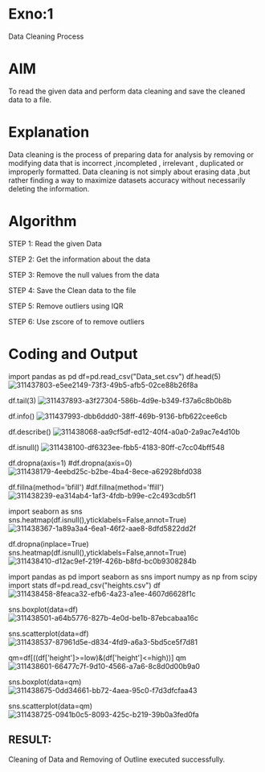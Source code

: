 # Exno:1
Data Cleaning Process

# AIM
To read the given data and perform data cleaning and save the cleaned data to a file.

# Explanation
Data cleaning is the process of preparing data for analysis by removing or modifying data that is incorrect ,incompleted , irrelevant , duplicated or improperly formatted. Data cleaning is not simply about erasing data ,but rather finding a way to maximize datasets accuracy without necessarily deleting the information.

# Algorithm
STEP 1: Read the given Data

STEP 2: Get the information about the data

STEP 3: Remove the null values from the data

STEP 4: Save the Clean data to the file

STEP 5: Remove outliers using IQR

STEP 6: Use zscore of to remove outliers

# Coding and Output

import pandas as pd
df=pd.read_csv("Data_set.csv")
df.head(5)
![311437803-e5ee2149-73f3-49b5-afb5-02ce88b26f8a](https://github.com/Kousalya22008930/exno1/assets/119389108/43e4f566-c078-4ccb-999e-1ff134ea79bd)

df.tail(3)
![311437893-a3f27304-586b-4d9e-b349-f37a6c8b0b8b](https://github.com/Kousalya22008930/exno1/assets/119389108/cceeebeb-fccb-4d07-8b0c-7cf74b2a6fdd)

df.info()
![311437993-dbb6ddd0-38ff-469b-9136-bfb622cee6cb](https://github.com/Kousalya22008930/exno1/assets/119389108/3d535d13-2a54-4052-a5c9-83c691a57283)

df.describe()
![311438068-aa9cf5df-ed12-40f4-a0a0-2a9ac7e4d10b](https://github.com/Kousalya22008930/exno1/assets/119389108/06d9a3e0-0187-4f37-9165-bd94dd7759a7)

df.isnull()
![311438100-df6323ee-fbb5-4183-80ff-c7cc04bff548](https://github.com/Kousalya22008930/exno1/assets/119389108/68d87892-9ecd-4be3-bfbf-434cd36734fc)

df.dropna(axis=1)
#df.dropna(axis=0)
![311438179-4eebd25c-b2be-4ba4-8ece-a62928bfd038](https://github.com/Kousalya22008930/exno1/assets/119389108/03f1ee66-7e73-4b7e-95a5-e31f7a040d94)

df.fillna(method='bfill')
#df.fillna(method='ffill')
![311438239-ea314ab4-1af3-4fdb-b99e-c2c493cdb5f1](https://github.com/Kousalya22008930/exno1/assets/119389108/c2621f52-1027-40af-96da-9131968f8a93)

import seaborn as sns
sns.heatmap(df.isnull(),yticklabels=False,annot=True)
![311438367-1a89a3a4-6ea1-46f2-aae8-8dfd5822dd2f](https://github.com/Kousalya22008930/exno1/assets/119389108/d9e665db-6997-4fc0-9418-ff3287af41ea)

df.dropna(inplace=True)
sns.heatmap(df.isnull(),yticklabels=False,annot=True)
![311438410-d12ac9ef-219f-426b-b8fd-bc0b9308284b](https://github.com/Kousalya22008930/exno1/assets/119389108/8618d15f-7378-4e70-93e1-1cb43aa84f13)

import pandas as pd
import seaborn as sns
import numpy as np
from scipy import stats
df=pd.read_csv("heights.csv")
df
![311438458-8feaca32-efb6-4a23-a1ee-4607d6628f1c](https://github.com/Kousalya22008930/exno1/assets/119389108/811718a1-c88e-484a-9565-d0bd2a9047b9)

sns.boxplot(data=df)
![311438501-a64b5776-827b-4e0d-be1b-87ebcabaa16c](https://github.com/Kousalya22008930/exno1/assets/119389108/4efae272-6aa4-48e1-bd4d-eee073d8348b)

sns.scatterplot(data=df)
![311438537-87961d5e-d834-4fd9-a6a3-5bd5ce5f7d81](https://github.com/Kousalya22008930/exno1/assets/119389108/b167e468-e255-4332-804b-d5e7eba0ad28)

qm=df[((df['height']>=low)&(df['height']<=high))]
qm
![311438601-66477c7f-9d10-4566-a7a6-8c8d0d00b9a0](https://github.com/Kousalya22008930/exno1/assets/119389108/c52e62ae-50b0-43f5-88a5-554e53bfea88)

sns.boxplot(data=qm)
![311438675-0dd34661-bb72-4aea-95c0-f7d3dfcfaa43](https://github.com/Kousalya22008930/exno1/assets/119389108/03d93be2-ff1f-4bb0-9484-2cbd29d452e4)

sns.scatterplot(data=qm)
![311438725-0941b0c5-8093-425c-b219-39b0a3fed0fa](https://github.com/Kousalya22008930/exno1/assets/119389108/04fd7a27-dd8c-481a-b368-80a152b41e71)

## RESULT:
Cleaning of Data and Removing of Outline executed successfully.
